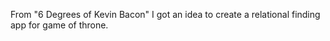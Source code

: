 From "6 Degrees of Kevin Bacon" I got an idea to create a relational finding app for game of throne. 
